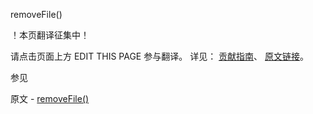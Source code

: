  removeFile()

 ！本页翻译征集中！

请点击页面上方 EDIT THIS PAGE 参与翻译。
详见：
[贡献指南]( https://github.com/JinMuInfo/MongoDB-Manual-zh/blob/master/CONTRIBUTING.md )、
[原文链接](  https://docs.mongodb.com/manual/reference/method/removeFile/  )。

 参见

原文 - [removeFile()]( https://docs.mongodb.com/manual/reference/method/removeFile/ )

